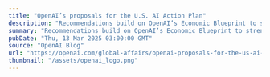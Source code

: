 ```yaml
---
title: "OpenAI’s proposals for the U.S. AI Action Plan"
description: "Recommendations build on OpenAI’s Economic Blueprint to strengthen America’s AI leadership."
summary: "Recommendations build on OpenAI’s Economic Blueprint to strengthen America’s AI leadership."
pubDate: "Thu, 13 Mar 2025 03:00:00 GMT"
source: "OpenAI Blog"
url: "https://openai.com/global-affairs/openai-proposals-for-the-us-ai-action-plan"
thumbnail: "/assets/openai_logo.png"
---
```



